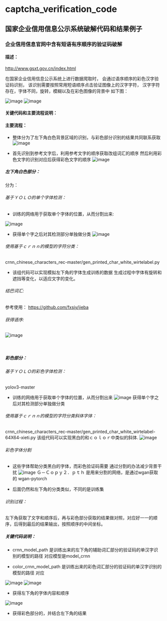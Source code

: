 # captcha_verification_code
## 国家企业信用信息公示系统破解代码和结果例子
### 企业信用信息官网中含有短语有序顺序的验证码破解
#### 描述：

http://www.gsxt.gov.cn/index.html

在国家企业信用信息公示系统上进行数据爬取时，
会通过语序顺序的彩色汉字验证码识别，
该识别需要按照常用短语顺序点击验证图像上的汉字字符，
汉字字符存在，字体不同，旋转，模糊以及在彩色图像的背景中
如下图：

![image](https://github.com/lilinna1990/captcha_verification_code/tree/master/captha/readmeImages/image_webverificationcode.png)
![image](https://github.com/lilinna1990/captcha_verification_code/tree/master/captha/readmeImages/image_webverificationcode1.png)



#### 关键代码和主要流程说明：
#### 主要流程：
- 整体分为了左下角白色背景区域的识别，与彩色部分识别的结果共同联系获取
![image](https://github.com/lilinna1990/captcha_verification_code/tree/master/captha/readmeImages/imageleftbottom.png)

- 首先识别到参考文字后，利用参考文字的顺序获取改组词汇的顺序
然后利用彩色文字的识别对应后获得彩色文字的顺序
![image](https://github.com/lilinna1990/captcha_verification_code/tree/master/captha/readmeImages/imageyolo-color.png)

##### 左下角白色部分：
分为：
###### 基于ＹＯＬＯ的单个字体检测：

- 训练的网络用于获取单个字体的位置，从而分割出来:

![image](https://github.com/lilinna1990/captcha_verification_code/tree/master/captha/readmeImages/imageshufajia.png)
- 获得单个字之后对其检测部分单独做分类
![image](https://github.com/lilinna1990/captcha_verification_code/tree/master/captha/readmeImages/imagezhan.png)
###### 使用基于ｃｒｎｎ的模型的字符分类：

crnn_chinese_characters_rec-master/gen_printed_char_white_wirtelabel.py
- 该组代码可以实现模拟左下角的字体生成训练的数据
生成过程中字体有旋转和遮挡等变化，以适应文字的变化。

###### 结巴词汇:
参考使用：
https://github.com/fxsjy/jieba

###### 获得语序:

![image](https://github.com/lilinna1990/captcha_verification_code/tree/master/captha/readmeImages/imageresult.png)

　　　　
##### 彩色部分：
###### 基于ＹＯＬＯ的彩色字体检测：
yolov3-master

- 训练的网络用于获取单个字体的位置，从而分割出来
![image](https://github.com/lilinna1990/captcha_verification_code/tree/master/captha/readmeImages/leftmarker.png)
获得单个字之后对其检测部分单独做分类

###### 使用基于ｃｒｎｎ的模型的字符分类斜体字体：
crnn_chinese_characters_rec-master/gen_printed_char_white_wirtelabel-64X64-xieti.py
该组代码可以实现黑白的和ｃｏｌｏｒ中类似的斜体.
![image](https://github.com/lilinna1990/captcha_verification_code/tree/master/captha/readmeImages/imagetraincharactor.png)

###### 彩色字体分割
- 这些字体帮助分类黑白的字体，而彩色验证码需要
通过分割的办法减少背景干扰
![image](https://github.com/lilinna1990/captcha_verification_code/tree/master/captha/readmeImages/imagesegment.png)
Ｇ－Ｃｏｐｙ２．ｐｔｈ
是用来分割的网络，是通过wgan获取的
wgan-pytorch

- 后面仍然和左下角的分类类似，不同的是训练集

###### 识别过程：

左下角获取了文字和顺序后，再与彩色部分获取的结果做对照，对应好一一的顺序，后得到最后的结果输出，按照顺序的中间坐标。



##### 关键代码说明：
- crnn_model_path 是训练出来的左下角的辅助词汇部分的验证码的单汉字识别的模型的路径
对应模型是model_crnn

- color_crnn_model_path 是训练出来的彩色词汇部分的验证码的单汉字识别的模型的路径
对应

![image](https://github.com/lilinna1990/captcha_verification_code/tree/master/captha/readmeImages/codedetect.png)
![image](https://github.com/lilinna1990/captcha_verification_code/tree/master/captha/readmeImages/keycode.png)
- 获得左下角的字体内容和顺序

![image](https://github.com/lilinna1990/captcha_verification_code/tree/master/captha/readmeImages/segmentcode.png)

- 获得彩色部分的，并结合左下角的结果




